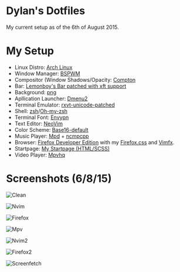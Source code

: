 # Dylan's Dotfiles
My current setup as of the 6th of August 2015.

# My Setup

* Linux Distro: [Arch Linux](https://www.archlinux.org/)
* Window Manager: [BSPWM](https://github.com/baskerville/bspwm)
* Compositor (Window Shadows/Opacity: [Compton](https://github.com/chjj/compton)
* Bar: [Lemonboy's Bar patched with xft support](https://github.com/krypt-n/bar)
* Background: [png](https://u.teknik.io/TM6wD9.png)
* Apllication Launcher: [Dmenu2](https://github.com/mrshankly/dmenu2)
* Terminal Emulator: [rxvt-unicode-patched](https://aur.archlinux.org/packages/rxvt-unicode-patched/)
* Shell: [zsh](http://www.zsh.org/)/[Oh-my-zsh](http://ohmyz.sh/)
* Terminal Font: [Envypn](http://ywstd.fr/me/#envypn)
* Text Editor: [NeoVim](https://github.com/neovim/neovim)
* Color Scheme: [Base16-default](https://chriskempson.github.io/base16)
* Music Player: [Mpd](http://www.musicpd.org/) + [ncmpcpp](http://ncmpcpp.rybczak.net/)
* Browser: [Firefox Developer Edition](https://nightly.mozilla.org/) with my [Firefox.css](https://github.com/dylanaraps/dotfiles/blob/master/.config/firefox/firefox.css) and [Vimfx](https://github.com/akhodakivskiy/VimFx).
* Startpage: [My Startpage (HTML/SCSS)](https://github.com/dylanaraps/startpage)
* Video Player: [Mpvhq](https://github.com/haasn/mpvhq)

# Screenshots (6/8/15)

![Clean](https://u.teknik.io/f5HyeT.png)

![Nvim](https://u.teknik.io/PcRovR.png)

![Firefox](https://u.teknik.io/sL4IGw.png)

![Mpv](https://u.teknik.io/7okm7V.png)

![Nvim2](https://u.teknik.io/1iH3bW.png)

![Firefox2](https://u.teknik.io/CfO8q8.png)

![Screenfetch](https://u.teknik.io/zqHlCJ.png)

